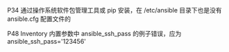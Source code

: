 P34 通过操作系统软件包管理工具或 pip 安装，在 /etc/ansible 目录下也是没有 ansible.cfg 配置文件的

P48 Inventory 内置参数中 ansible_ssh_pass 的例子错误，应为 ansible_ssh_pass='123456'